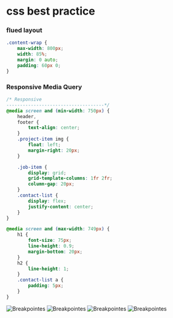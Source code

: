 # css best practice

### flued layout

```css
.content-wrap {
	max-width: 800px;
	width: 85%;
	margin: 0 auto;
	padding: 60px 0;
}
```

### Responsive Media Query

```css
/* Responsive
------------------------------------*/
@media screen and (min-width: 750px) {
	header,
	footer {
		text-align: center;
	}
	.project-item img {
		float: left;
		margin-right: 20px;
	}

	.job-item {
		display: grid;
		grid-template-columns: 1fr 2fr;
		column-gap: 20px;
	}
	.contact-list {
		display: flex;
		justify-content: center;
	}
}

@media screen and (max-width: 749px) {
	h1 {
		font-size: 75px;
		line-height: 0.9;
		margin-bottom: 20px;
	}
	h2 {
		line-height: 1;
	}
	.contact-list a {
		padding: 5px;
	}
}
```
![Breakpointes](../image/img1.png)
![Breakpointes](../image/img2.png)
![Breakpointes](../image/img3.png)
![Breakpointes](../image/img4.png)
